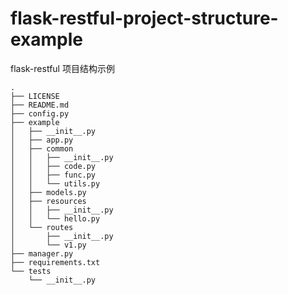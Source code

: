 # flask-restful-project-structure-example
flask-restful 项目结构示例
```
.
├── LICENSE
├── README.md
├── config.py
├── example
│   ├── __init__.py
│   ├── app.py
│   ├── common
│   │   ├── __init__.py
│   │   ├── code.py
│   │   ├── func.py
│   │   └── utils.py
│   ├── models.py
│   ├── resources
│   │   ├── __init__.py
│   │   └── hello.py
│   └── routes
│       ├── __init__.py
│       └── v1.py
├── manager.py
├── requirements.txt
└── tests
    └── __init__.py
```
